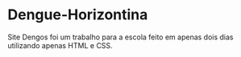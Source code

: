 # Dengue-Horizontina
Site Dengos foi um trabalho para a escola feito em apenas dois dias utilizando apenas HTML e CSS.
